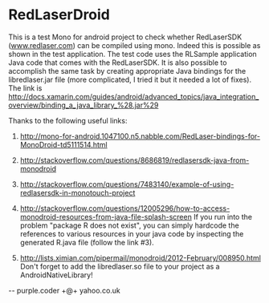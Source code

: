 RedLaserDroid
=============

This is a test Mono for android project to check whether RedLaserSDK (www.redlaser.com) can be compiled using mono. Indeed this is possible as shown in the test application. The test code uses the RLSample application Java code that comes with the RedLaserSDK. It is also possible to accomplish the same task by creating appropriate Java bindings for the libredlaser.jar file (more complicated, I tried it but it needed a lot of fixes). The link is http://docs.xamarin.com/guides/android/advanced_topics/java_integration_overview/binding_a_java_library_%28.jar%29

Thanks to the following useful links:

1. http://mono-for-android.1047100.n5.nabble.com/RedLaser-bindings-for-MonoDroid-td5111514.html

2. http://stackoverflow.com/questions/8686819/redlasersdk-java-from-monodroid

3. http://stackoverflow.com/questions/7483140/example-of-using-redlasersdk-in-monotouch-project

4. http://stackoverflow.com/questions/12005296/how-to-access-monodroid-resources-from-java-file-splash-screen
If you run into the problem "package R does not exist", you can simply hardcode the references to various resources in your java code by inspecting the generated R.java file (follow the link #3).

5. http://lists.ximian.com/pipermail/monodroid/2012-February/008950.html
Don't forget to add the libredlaser.so file to your project as a AndroidNativeLibrary!

--
purple.coder +@+ yahoo.co.uk